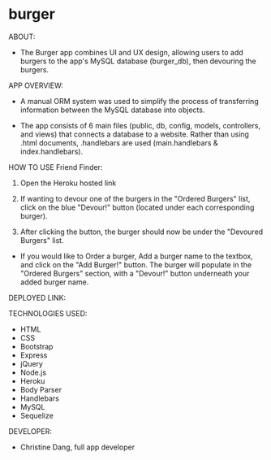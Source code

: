 # burger

ABOUT:
* The Burger app combines UI and UX design, allowing users to add burgers to the app's MySQL database (burger_db), then devouring the burgers.

APP OVERVIEW:
* A manual ORM system was used to simplify the process of transferring information between the MySQL database into objects.

* The app consists of 6 main files (public, db, config, models, controllers, and views) that connects a database to a website. Rather than using .html documents, .handlebars are used (main.handlebars & index.handlebars). 


HOW TO USE Friend Finder:
1. Open the Heroku hosted link

2. If wanting to devour one of the burgers in the "Ordered Burgers" list, click on the blue "Devour!" button (located under each corresponding burger).

3. After clicking the button, the burger should now be under the "Devoured Burgers" list.

* If you would like to Order a burger, Add a burger name to the textbox, and click on the "Add Burger!" button. The burger will populate in the "Ordered Burgers" section, with a "Devour!" button underneath your added burger name.

DEPLOYED LINK:



TECHNOLOGIES USED:
* HTML
* CSS
* Bootstrap
* Express
* jQuery
* Node.js
* Heroku
* Body Parser
* Handlebars
* MySQL
* Sequelize


DEVELOPER:
* Christine Dang, full app developer